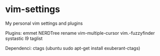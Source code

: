 vim-settings
============

My personal vim settings and plugins

Plugins:
  emmet
  NERDTree
  rename
  vim-multiple-cursor
  vim.-fuzzyfinder
  systastic
  l9
  taglist

Dependenci:
	ctags (ubuntu sudo apt-get install exuberant-ctags)
